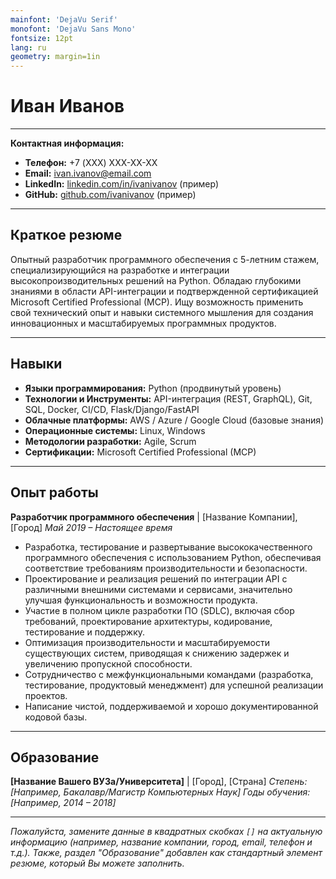 ```yaml
---
mainfont: 'DejaVu Serif'
monofont: 'DejaVu Sans Mono'
fontsize: 12pt
lang: ru
geometry: margin=1in
---
```


# Иван Иванов

---

**Контактная информация:**

-   **Телефон:** +7 (XXX) XXX-XX-XX
-   **Email:** [ivan.ivanov@email.com](mailto:ivan.ivanov@email.com)
-   **LinkedIn:** [linkedin.com/in/ivanivanov](https://linkedin.com/in/ivanivanov) (пример)
-   **GitHub:** [github.com/ivanivanov](https://github.com/ivanivanov) (пример)

---

## Краткое резюме

Опытный разработчик программного обеспечения с 5-летним стажем, специализирующийся на разработке и интеграции высокопроизводительных решений на Python. Обладаю глубокими знаниями в области API-интеграции и подтвержденной сертификацией Microsoft Certified Professional (MCP). Ищу возможность применить свой технический опыт и навыки системного мышления для создания инновационных и масштабируемых программных продуктов.

---

## Навыки

-   **Языки программирования:** Python (продвинутый уровень)
-   **Технологии и Инструменты:** API-интеграция (REST, GraphQL), Git, SQL, Docker, CI/CD, Flask/Django/FastAPI
-   **Облачные платформы:** AWS / Azure / Google Cloud (базовые знания)
-   **Операционные системы:** Linux, Windows
-   **Методологии разработки:** Agile, Scrum
-   **Сертификации:** Microsoft Certified Professional (MCP)

---

## Опыт работы

**Разработчик программного обеспечения** | [Название Компании], [Город]
_Май 2019 – Настоящее время_

-   Разработка, тестирование и развертывание высококачественного программного обеспечения с использованием Python, обеспечивая соответствие требованиям производительности и безопасности.
-   Проектирование и реализация решений по интеграции API с различными внешними системами и сервисами, значительно улучшая функциональность и возможности продукта.
-   Участие в полном цикле разработки ПО (SDLC), включая сбор требований, проектирование архитектуры, кодирование, тестирование и поддержку.
-   Оптимизация производительности и масштабируемости существующих систем, приводящая к снижению задержек и увеличению пропускной способности.
-   Сотрудничество с межфункциональными командами (разработка, тестирование, продуктовый менеджмент) для успешной реализации проектов.
-   Написание чистой, поддерживаемой и хорошо документированной кодовой базы.

---

## Образование

**[Название Вашего ВУЗа/Университета]** | [Город], [Страна]
_Степень: [Например, Бакалавр/Магистр Компьютерных Наук]_
_Годы обучения: [Например, 2014 – 2018]_

---

_Пожалуйста, замените данные в квадратных скобках `[]` на актуальную информацию (например, название компании, город, email, телефон и т.д.). Также, раздел "Образование" добавлен как стандартный элемент резюме, который Вы можете заполнить._
